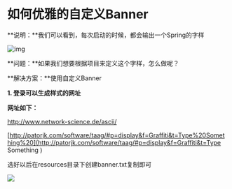 # 如何优雅的自定义Banner

**说明：**我们可以看到，每次启动的时候，都会输出一个Spring的字样

![img](https://york-blog-1327009977.cos.ap-nanjing.myqcloud.com//APE-FRAME%E8%84%9A%E6%89%8B%E6%9E%B6%E9%A1%B9%E7%9B%AE/1693841752279-1d34eaa3-b1d0-45a3-886e-7b910dd1922e.png)

**问题：**如果我们想要根据项目来定义这个字样，怎么做呢？

**解决方案：**使用自定义Banner

**1. 登录可以生成样式的网址**

**网址如下：**

http://www.network-science.de/ascii/

[http://patorjk.com/software/taag/#p=display&f=Graffiti&t=Type%20Something%20](http://patorjk.com/software/taag/#p=display&f=Graffiti&t=Type Something )

选好以后在resources目录下创建banner.txt复制即可

![](https://york-blog-1327009977.cos.ap-nanjing.myqcloud.com//APE-FRAME%E8%84%9A%E6%89%8B%E6%9E%B6%E9%A1%B9%E7%9B%AE/%E8%AE%BE%E7%BD%AEBanner.jpg)